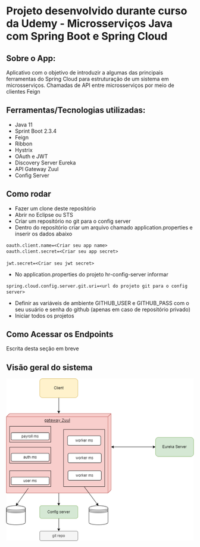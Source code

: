 # Projeto desenvolvido durante curso da Udemy - Microsserviços Java com Spring Boot e Spring Cloud

## Sobre o App:
Aplicativo com o objetivo de introduzir a algumas das principais ferramentas do Spring Cloud para estruturação de um sistema em microsserviços. Chamadas de API entre microsserviços por meio de clientes Feign

## Ferramentas/Tecnologias utilizadas:
- Java 11
- Sprint Boot 2.3.4
- Feign
- Ribbon
- Hystrix
- OAuth e JWT
- Discovery Server Eureka
- API Gateway Zuul
- Config Server

## Como rodar
* Fazer um clone deste repositório
* Abrir no Eclipse ou STS
* Criar um repositório no git para o config server
* Dentro do repositório criar um arquivo chamado application.properties e inserir os dados abaixo
```
oauth.client.name=<Criar seu app name>
oauth.client.secret=<Criar seu app secret>

jwt.secret=<Criar seu jwt secret>
```
* No application.properties do projeto hr-config-server informar
```
spring.cloud.config.server.git.uri=<url do projeto git para o config server>
```
* Definir as variáveis de ambiente GITHUB_USER e GITHUB_PASS com o seu usuário e senha do github (apenas em caso de repositório privado)
* Iniciar todos os projetos

## Como Acessar os Endpoints
Escrita desta seção em breve

## Visão geral do sistema
<p align="center">
  <img src="/ms-system.png">
</p>
